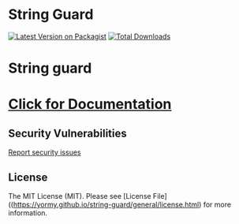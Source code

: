 # String Guard

[![Latest Version on Packagist](https://img.shields.io/packagist/v/yormy/string-guard.svg?style=flat-square)](https://packagist.org/packages/yormy/string-guard)
[![Total Downloads](https://img.shields.io/packagist/dt/yormy/string-guardsvg?style=flat-square)](https://packagist.org/packages/yormy/string-guard)

# String guard

# [Click for Documentation](https://yormy.github.io/string-guard/docs/)

## Security Vulnerabilities
[Report security issues](https://yormy.github.io/string-guard/general/report_security.html)

## License

The MIT License (MIT). Please see [License File]((https://yormy.github.io/string-guard/general/license.html) for more information.
